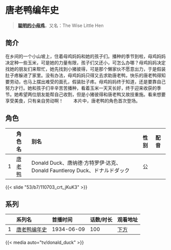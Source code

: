 # 唐老鸭编年史


> <u>**[聪明的小母鸡](https://bgm.tv/subject/149187)**</u>，又名：The Wise Little Hen

## 简介

在乡间的一个小山坡上，住着母鸡妈妈和她的孩子们。播种的季节到啦，母鸡妈妈决定种一些玉米，可是她的力量有限，孩子们又还小，可怎么办哪？母鸡妈妈决定找她的朋友们来帮忙，她先找到小猪彼得，可是那个懒家伙不愿意出力，于是假装肚子疼躲进了家里。没有办法，母鸡妈妈只得又去求助唐老鸭，快乐的唐老鸭得知要劳动，也马上摆出难受的面孔，假装肚子疼。母鸡妈妈终于知道，还是要靠自己努力才行。她和孩子们辛辛苦苦播种，看着玉米一天天长好，终于迎来收获的季节。她希望两位朋友能帮自己收割，但是小猪彼得和唐老鸭又故技重施。看来想要享受美食，只有亲自劳动啊！ 
　　本片中，唐老鸭的角色首次登场。



## 角色

|     |   角色名   |   别名  | 性别 |  配音  |
|:--- |:------  |:----      |:---  |:--   |
| 1 | [唐老鸭](https://bgm.tv/character/110703) | Donald Duck、唐纳德·方特罗伊·达克、Donald Fauntleroy Duck、ドナルドダック | 公 |  |

{{< slide "53/b7/110703_crt_jKuK3" >}}

## 系列

|     |   系列名   |   首播时间  | 话数/时长  | 观看地址 |
|:---  |:------    |:----      |:---       |:---  |
| 1 |[唐老鸭编年史](https://bgm.tv/subject/149187)| 1934-06-09 | 100 | [下方](#id-1)  |


{{< media auto="tv/donald_duck" >}}

